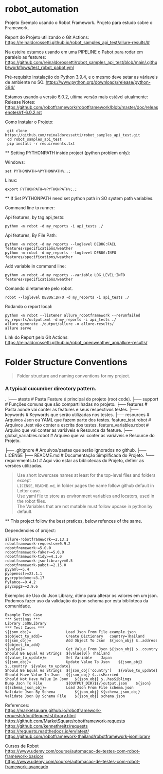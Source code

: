 # robot_automation

Projeto Exemplo usando o Robot Framework. Projeto para estudo sobre o Framework.  

Report do Projeto utilizando o Git Actions:   
https://reinaldorossetti.github.io/robot_samples_api_test/allure-results/#  

Na esteira estamos usando em uma PIPELINE o Pabot para rodar em paralelo as features:  
https://github.com/reinaldorossetti/robot_samples_api_test/blob/main/.github/workflows/test_robot_pabot.yml  

Pré-requisito Instalação do Python 3.9.4, e o mesmo deve setar as váriaveis de ambiente no SO.
https://www.python.org/downloads/release/python-394/

Estamos usando a versão 6.0.2, ultima versão mais estável atualmente:
Release Notes: https://github.com/robotframework/robotframework/blob/master/doc/releasenotes/rf-6.0.2.rst

Como Instalar o Projeto:
```
 git clone https://github.com/reinaldorossetti/robot_samples_api_test.git
 cd robot_samples_api_test   
 pip install -r requirements.txt
```

** Setting PYTHONPATH inside project (python problem only):

Windows:
```
set PYTHONPATH=%PYTHONPATH%;.;
```
Linux: 
```
export PYTHONPATH=%PYTHONPATH%;.;
```
** If Set PYTHONPATH need set python path in SO system path variables.

Command line to runner:

Api features, by tag api_tests:
```
python -m robot -d my_reports -i api_tests ./  
```
Api features, By File Path:
```
python -m robot -d my_reports --loglevel DEBUG:FAIL features/specifications/weather
python -m robot -d my_reports --loglevel DEBUG:INFO features/specifications/weather
```

Add variable in command line:
```
python -m robot -d my_reports --variable LOG_LEVEL:INFO features/specifications/weather
```

Comando diretamente pelo robot.
```
robot --loglevel DEBUG:INFO -d my_reports -i api_tests ./  
```
Rodando o report local:
```
python -m robot --listener allure_robotframework --rerunfailed my_reports/output.xml -d my_reports -i api_tests ./ 
allure generate ./output/allure -o allure-results/
allure serve
```

Link do Report pelo Git Actions:
https://reinaldorossetti.github.io/robot_openweather_api/allure-results/

Folder Structure Conventions
============================

> Folder structure and naming conventions for my project.

### A typical cucumber directory pattern.
 .
├── atests                      # Pasta Feature é principal do projeto (root code).
    ├── support                 # Funções comuns que são compartilhadas no projeto.
    ├── features                # Pasta aonde vai conter as features e seus respectivos testes.
        ├── keywords            # Keywords que serão utilizadas nos testes.
        ├── resources           # Arquivos Json ou YAML que fazem parte dos testes.
        feature_test.robot      # Arquivos _test vão conter a escrita dos testes.
        feature_variables.robot # Arquivo que vai conter as variáveis e Resource da feature. 
    ├── global_variables.robot  # Arquivo que vai conter as variáveis e Resource do Projeto. 

├── .gitignore                  # Arquivos/pastas que serão ignorados no github.
├── LICENSE
├── README.md                   # Documentação Simplificada do Projeto.
└── requirements.txt          # Aqui vão estar as bibliotecas do Projeto, definir as versões utilizadas.


> Use short lowercase names at least for the top-level files and folders except  
> `LICENSE`, `README.md`, in folder pages the name follow github default in Letter case.  
> Use yaml file to store as environment variables and locators, used in the robot files.   
> The Variables that are not mutable must follow upcase in python by default.  

** This project follow the best pratices, below refences of the same.

Dependencies of project:
```
allure-robotframework~=2.13.1
robotframework-requests==0.9.2
robotframework~=5.0.0
robotframework-faker~=5.0.0
robotframework-tidy>=4.1.0
robotframework-jsonlibrary>=0.5
robotframework-pabot~=2.15.0
pyyaml~=5.4
pyopenssl>=23.1.1
pycryptodome~=3.17
Pylance~=0.4.2
psycopg2~=2.9.6
```

Exemplos de Uso do Json Library, ótimo para alterar os valores em um json.
Podemos fazer uso da validação do json schema por esta biblioteca da comunidade.
```
Example Test Case
*** Settings ***				
Library	JSONLibrary			
*** Test Cases ***				
${json_obj}=	            Load Json From File	example.json		
${object_to_add}=	        Create Dictionary	country=Thailand		
${json_obj}=	            Add Object To Json	${json_obj}	$..address	${object_to_add}
${value}=	                Get Value From Json	${json_obj}	$..country	
Should Be Equal As Strings	${value[0]}	Thailand		
${value_to_update}=	        Set Variable	Japan		
${json_obj}=	            Update Value To Json	${json_obj}	$..country	${value_to_update}
Should Be Equal As Strings	${json_obj['country']	${value_to_update}		
Should Have Value In Json	${json_obj}	$..isMarried		
Should Not Have Value In Json	${json_obj}	$..hasSiblings		
Dump Json To File	        ${OUTPUT_DIR}${/}output.json	${json}		
${schema_json_obj}=	        Load Json From File	schema.json		
Validate Json By Schema	        ${json_obj}	${schema_json_obj}		
Validate Json By Schema File	${json_obj}	schema.json		
```

References:    
https://marketsquare.github.io/robotframework-requests/doc/RequestsLibrary.html  
https://github.com/MarketSquare/robotframework-requests  
https://github.com/kennethreitz/requests  
https://requests.readthedocs.io/en/latest/  
https://github.com/robotframework-thailand/robotframework-jsonlibrary

Cursos de Robot  
https://www.udemy.com/course/automacao-de-testes-com-robot-framework-basico/  
https://www.udemy.com/course/automacao-de-testes-com-robot-framework-avancado    
